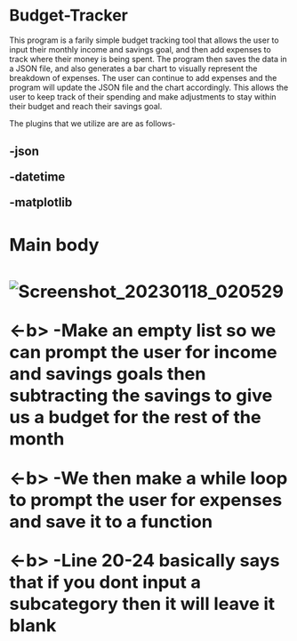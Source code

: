 # Budget-Tracker
This program is a farily simple budget tracking tool that allows the user to input their monthly income and savings goal, and then add expenses to track where their money is being spent. The program then saves the data in a JSON file, and also generates a bar chart to visually represent the breakdown of expenses. The user can continue to add expenses and the program will update the JSON file and the chart accordingly. This allows the user to keep track of their spending and make adjustments to stay within their budget and reach their savings goal.

The plugins that we utilize are are as follows- <h2>
  
<b>-json<b>
  
<b>-datetime<b>
  
<b>-matplotlib<b>

<h2> Main body<h2>

 ![Screenshot_20230118_020529](https://user-images.githubusercontent.com/112616414/213122673-a1ff76f1-8c79-4fd2-8b2f-87ae5e0af4d6.png)
 
<-b> -Make an empty list so we can prompt the user for income and savings goals then subtracting the savings to give us a budget for the rest of the month <b>

<-b> -We then make a while loop to prompt the user for expenses and save it to a function<b>
  
<-b> -Line 20-24 basically says that if you dont input a subcategory then it will leave it blank<b>
 
